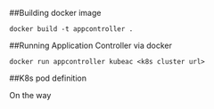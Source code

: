 ##Building docker image

`docker build -t appcontroller .`

##Running Application Controller via docker

`docker run appcontroller kubeac <k8s cluster url>`

##K8s pod definition

On the way
